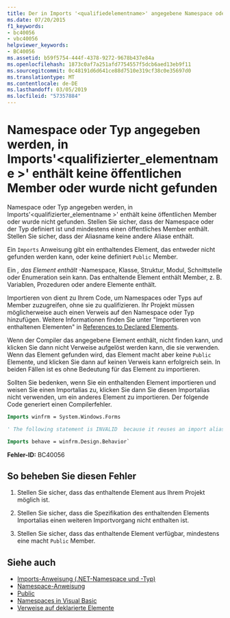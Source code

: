 ```yaml
---
title: Der in Imports '<qualifiedelementname>' angegebene Namespace oder Typ enthält keine öffentlichen Member oder kann nicht gefunden werden
ms.date: 07/20/2015
f1_keywords:
- bc40056
- vbc40056
helpviewer_keywords:
- BC40056
ms.assetid: b59f5754-444f-4378-9272-9678b437e84a
ms.openlocfilehash: 1873c0af7a251afd7754557f5dcb6aed13eb9f11
ms.sourcegitcommit: 0c48191d6d641ce88d7510e319cf38c0e35697d0
ms.translationtype: MT
ms.contentlocale: de-DE
ms.lasthandoff: 03/05/2019
ms.locfileid: "57357884"
---
```

# <a name="namespace-or-type-specified-in-the-imports-qualifiedelementname-doesnt-contain-any-public-member-or-cannot-be-found"></a>Namespace oder Typ angegeben werden, in Imports'\<qualifizierter_elementname >' enthält keine öffentlichen Member oder wurde nicht gefunden

Namespace oder Typ angegeben werden, in Imports'\<qualifizierter_elementname >' enthält keine öffentlichen Member oder wurde nicht gefunden. Stellen Sie sicher, dass der Namespace oder der Typ definiert ist und mindestens einen öffentliches Member enthält. Stellen Sie sicher, dass der Aliasname keine andere Aliase enthält.

Ein `Imports` Anweisung gibt ein enthaltendes Element, das entweder nicht gefunden werden kann, oder keine definiert `Public` Member.

Ein *, das Element enthält* -Namespace, Klasse, Struktur, Modul, Schnittstelle oder Enumeration sein kann. Das enthaltende Element enthält Member, z. B. Variablen, Prozeduren oder andere Elemente enthält.

Importieren von dient zu Ihrem Code, um Namespaces oder Typs auf Member zuzugreifen, ohne sie zu qualifizieren. Ihr Projekt müssen möglicherweise auch einen Verweis auf den Namespace oder Typ hinzufügen. Weitere Informationen finden Sie unter "Importieren von enthaltenen Elementen" in [References to Declared Elements](../../../visual-basic/programming-guide/language-features/declared-elements/references-to-declared-elements.md).

Wenn der Compiler das angegebene Element enthält, nicht finden kann, und klicken Sie dann nicht Verweise aufgelöst werden kann, die sie verwenden. Wenn das Element gefunden wird, das Element macht aber keine `Public` Elemente, und klicken Sie dann auf keinen Verweis kann erfolgreich sein. In beiden Fällen ist es ohne Bedeutung für das Element zu importieren.

Sollten Sie bedenken, wenn Sie ein enthaltenden Element importieren und weisen Sie einen Importalias zu, klicken Sie dann Sie diesen Importalias nicht verwenden, um ein anderes Element zu importieren. Der folgende Code generiert einen Compilerfehler.

```vb
Imports winfrm = System.Windows.Forms

' The following statement is INVALID  because it reuses an import alias.

Imports behave = winfrm.Design.Behavior`
```

**Fehler-ID:** BC40056

## <a name="to-correct-this-error"></a>So beheben Sie diesen Fehler

1. Stellen Sie sicher, dass das enthaltende Element aus Ihrem Projekt möglich ist.

2. Stellen Sie sicher, dass die Spezifikation des enthaltenden Elements Importalias einen weiteren Importvorgang nicht enthalten ist.

3. Stellen Sie sicher, dass das enthaltende Element verfügbar, mindestens eine macht `Public` Member.

## <a name="see-also"></a>Siehe auch

- [Imports-Anweisung (.NET-Namespace und -Typ)](../../../visual-basic/language-reference/statements/imports-statement-net-namespace-and-type.md)
- [Namespace-Anweisung](../../../visual-basic/language-reference/statements/namespace-statement.md)
- [Public](../../../visual-basic/language-reference/modifiers/public.md)
- [Namespaces in Visual Basic](../../../visual-basic/programming-guide/program-structure/namespaces.md)
- [Verweise auf deklarierte Elemente](../../../visual-basic/programming-guide/language-features/declared-elements/references-to-declared-elements.md)
